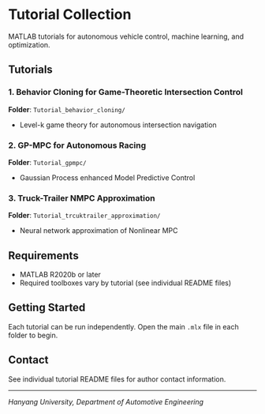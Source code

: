 #  Tutorial Collection

MATLAB tutorials for autonomous vehicle control, machine learning, and optimization.
## Tutorials

### 1. Behavior Cloning for Game-Theoretic Intersection Control
**Folder**: `Tutorial_behavior_cloning/`
- Level-k game theory for autonomous intersection navigation

### 2. GP-MPC for Autonomous Racing  
**Folder**: `Tutorial_gpmpc/`
- Gaussian Process enhanced Model Predictive Control

### 3. Truck-Trailer NMPC Approximation
**Folder**: `Tutorial_trcuktrailer_approximation/`
- Neural network approximation of Nonlinear MPC

## Requirements
- MATLAB R2020b or later
- Required toolboxes vary by tutorial (see individual README files)

## Getting Started
Each tutorial can be run independently. Open the main `.mlx` file in each folder to begin.

## Contact
See individual tutorial README files for author contact information.

---
*Hanyang University, Department of Automotive Engineering*
